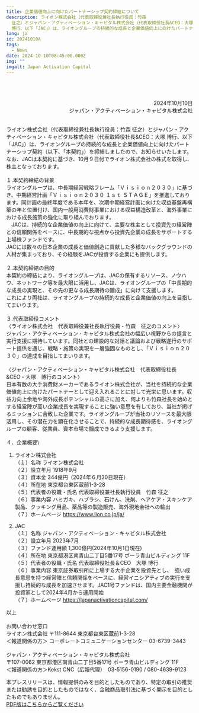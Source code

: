 ```yaml
---
title: 企業価値向上に向けたパートナーシップ契約締結について
description: ライオン株式会社（代表取締役兼社長執行役員：竹森
  征之）とジャパン・アクティベーション・キャピタル株式会社（代表取締役社長&CEO：大塚
  博行、以下「JAC」）は、ライオングループの持続的な成長と企業価値向上に向けたパートナーシップ契約（以下、「本契約」）を締結しましたので、お知らせいたします。なお、JACは本契約に基づき、10月９日付でライオン株式会社の株式を取得し、株主となっております。
lang: ja
id: 20241010A
tags:
  - News
date: 2024-10-10T08:45:00.000Z
img: ""
imgalt: Japan Activation Capital
---
```

<div style="text-align: right;">
<br><br><br>
2024年10月10日<br>ジャパン・アクティベーション・キャピタル株式会社
</div>

\
ライオン株式会社（代表取締役兼社長執行役員：竹森 征之）とジャパン・アクティベーション・キャピタル株式会社（代表取締役社長&CEO：大塚 博行、以下「JAC」）は、ライオングループの持続的な成長と企業価値向上に向けたパートナーシップ契約（以下、「本契約」）を締結しましたので、お知らせいたします。\
なお、JACは本契約に基づき、10月９日付でライオン株式会社の株式を取得し、株主となっております。\
\
１.本契約締結の背景\
ライオングループは、中長期経営戦略フレーム「Ｖｉｓｉｏｎ２０３０」に基づき、中期経営計画「Ｖｉｓｉｏｎ２０３０ １ｓｔ ＳＴＡＧＥ」を推進しております。同計画の最終年度である本年を、次期中期経営計画に向けた収益基盤再構築の年と位置付け、国内一般用消費財事業における収益構造改革と、海外事業における成長施策の強化に取り組んでおります。\
　JACは、持続的な企業価値の向上に向けて、主要な株主として投資先の経営陣との信頼関係をベースに、中長期的な視点から投資先企業の成長をサポートする上場株ファンドです。\
JACには数々の日本企業の成長と価値創造に貢献した多様なバックグラウンドの人材が集まっており、その経験をJACが投資する企業にも提供します。\
\
２.本契約締結の目的\
本契約の締結により、ライオングループは、JACの保有するリソース、ノウハウ、ネットワーク等を最大限に活用し、JACは、ライオングループの「中長期的な成長の実現と、その先の更なる成長期待の醸成」に向けて支援します。\
これにより両社は、ライオングループの持続的な成長と企業価値の向上を目指してまいります。\
\
３.代表取締役コメント\
〈ライオン株式会社　代表取締役兼社長執行役員・竹森　征之のコメント〉\
ジャパン・アクティベーション・キャピタル株式会社の幅広い視野からの提言と実行支援に期待しています。同社との建設的な対話と議論および戦略遂行のサポート提供を通じ、戦略・施策の実現を一層強固なものとし、「Ｖｉｓｉｏｎ２０３０」の達成を目指してまいります。\
\
〈ジャパン・アクティベーション・キャピタル株式会社　代表取締役社長&CEO・大塚　博行のコメント〉\
日本有数の大手消費財メーカーであるライオン株式会社が、当社を持続的な企業価値向上に向けたパートナーとして迎え入れることに対して光栄に思います。収益力向上余地や海外成長ポテンシャルの高さに加え、何よりも竹森社長を始めとする経営陣が高い企業成長を実現することに強い意思を有しており、当社が掲げるミッションに合致した企業です。ライオングループが当社のリソースを最大限活用し、その潜在力を顕在化させることで、持続的な成長期待感を、ライオングループの顧客、従業員、資本市場で醸成できるよう支援します。\
\
４．企業概要\
1) ライオン株式会社\
（１）名称	ライオン株式会社\
（２）設立年月	1918年9月\
（３）資本金	344億円（2024年６月30日現在）\
（４）所在地	東京都台東区蔵前1-3-28\
（５）代表者の役職・氏名	代表取締役兼社長執行役員　竹森 征之\
（６）事業内容	ハミガキ、ハブラシ、石けん、洗剤、ヘアケア・スキンケア製品、クッキング用品、薬品等の製造販売、海外現地会社への輸出\
（７）ホームページ	<https://www.lion.co.jp/ja/> 

2) JAC\
（１）名称	ジャパン・アクティベーション・キャピタル株式会社\
（２）設立年月	2023年7月\
（３）ファンド運用額	1,300億円(2024年10月1日現在)\
（４）所在地	東京都港区南青山二丁目5番17号 ポーラ青山ビルディング 11F\
（５）代表者の役職・氏名	代表取締役社長＆CEO　大塚 博行 \
（６）事業内容	東京証券取引所に上場する大手企業を投資先とし、　強い成長意思を持つ経営陣と信頼関係をベースに、経営イニシアティブの実行を支援し持続的な成長を加速させます。JAC1号ファンドは、国内主要金融機関が投資家として2024年4月から運用開始\
（７）ホームページ	<https://japanactivationcapital.com/>

以上\
\
お問い合わせ窓口\
ライオン株式会社 〒111-8644 東京都台東区蔵前1-3-28\
＜報道関係の方＞ コーポレートコミュニケーションセンター 03-6739-3443\
\
ジャパン・アクティベーション・キャピタル株式会社\
〒107-0062 東京都港区南青山二丁目5番17号 ポーラ青山ビルディング 11F\
＜報道関係の方＞Kekst CNC（広報代理）　03-5156-0190 / 080-4639-9123

本プレスリリースは、情報提供のみを目的としたものであり、特定の取引の推奨または勧誘を目的としたものではなく、金融商品取引法に基づく開示を目的としたものでもありません。\
[PDF版はこちらからご覧ください](/media/20241010a.pdf)
